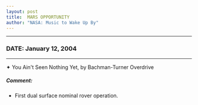```yaml
---
layout: post
title:  MARS OPPORTUNITY
author: "NASA: Music to Wake Up By"
---
```


----
### DATE: January 12, 2004
----
✦ You Ain't Seen Nothing Yet, by Bachman-Turner Overdrive

##### Comment:
* First dual surface nominal rover operation.
